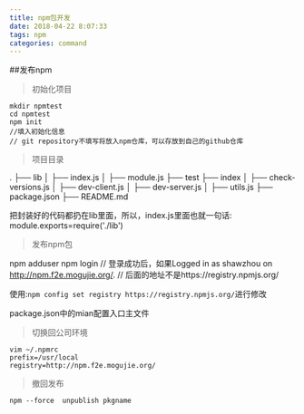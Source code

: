 ```yaml
---
title: npm包开发
date: 2018-04-22 8:07:33
tags: npm
categories: command
---
```



<div><!-- more--></div>


##发布npm

> 初始化项目

```
mkdir npmtest
cd npmtest
npm init
//填入初始化信息
// git repository不填写将放入npm仓库，可以存放到自己的github仓库 

```


> 项目目录

.
├── lib
│   ├── index.js
│   ├── module.js
├── test
├── index
│   ├── check-versions.js
│   ├── dev-client.js
│   ├── dev-server.js
│   ├── utils.js
├── package.json
├── README.md

把封装好的代码都扔在lib里面，所以，index.js里面也就一句话:
module.exports=require('./lib')


> 发布npm包

npm adduser
npm login
// 登录成功后，如果Logged in as shawzhou on http://npm.f2e.mogujie.org/.
// 后面的地址不是https://registry.npmjs.org/

使用:`npm config set registry https://registry.npmjs.org/`进行修改

package.json中的mian配置入口主文件

> 切换回公司环境


```
vim ~/.npmrc
prefix=/usr/local
registry=http://npm.f2e.mogujie.org/
```


> 撤回发布

`npm --force  unpublish pkgname`

